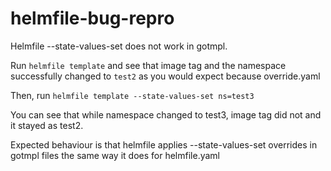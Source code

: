 # helmfile-bug-repro

Helmfile --state-values-set does not work in gotmpl.

Run `helmfile template` and see that image tag and the namespace successfully changed to `test2` as you would expect because override.yaml

Then, run `helmfile template --state-values-set ns=test3`

You can see that while namespace changed to test3, image tag did not and it stayed as test2.

Expected behaviour is that helmfile applies --state-values-set overrides in gotmpl files the same way it does for helmfile.yaml
